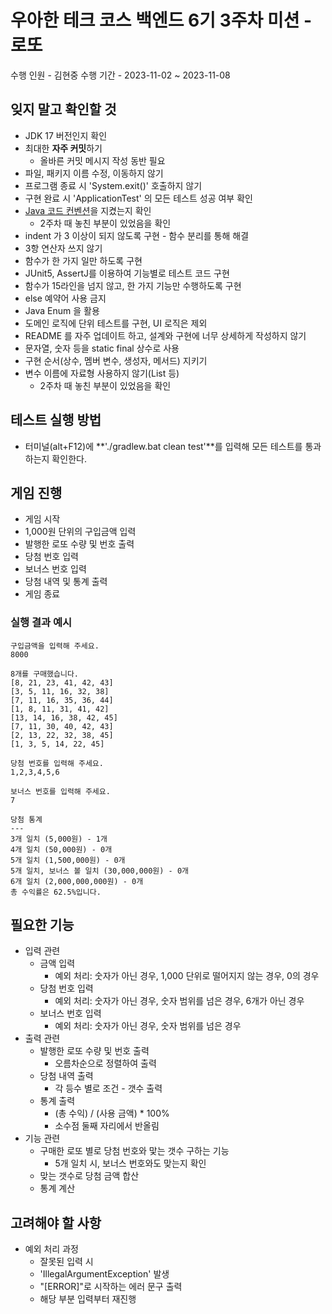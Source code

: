 # 우아한 테크 코스 백엔드 6기 3주차 미션 - 로또

‍수행 인원 - 김현중
수행 기간 - 2023-11-02 ~ 2023-11-08

## 잊지 말고 확인할 것

- JDK 17 버전인지 확인
- 최대한 **자주 커밋**하기
    - 올바른 커밋 메시지 작성 동반 필요
- 파일, 패키지 이름 수정, 이동하지 않기
- 프로그램 종료 시 'System.exit()' 호출하지 않기
- 구현 완료 시 'ApplicationTest' 의 모든 테스트 성공 여부 확인
- [Java 코드 컨벤션](https://github.com/woowacourse/woowacourse-docs/tree/master/styleguide/java)을 지켰는지 확인
  - 2주차 때 놓친 부분이 있었음을 확인
- indent 가 3 이상이 되지 않도록 구현 - 함수 분리를 통해 해결
- 3항 연산자 쓰지 않기
- 함수가 한 가지 일만 하도록 구현
- JUnit5, AssertJ를 이용하여 기능별로 테스트 코드 구현
- 함수가 15라인을 넘지 않고, 한 가지 기능만 수행하도록 구현
- else 예약어 사용 금지
- Java Enum 을 활용
- 도메인 로직에 단위 테스트를 구현, UI 로직은 제외
- README 를 자주 업데이트 하고, 설계와 구현에 너무 상세하게 작성하지 않기
- 문자열, 숫자 등을 static final 상수로 사용
- 구현 순서(상수, 멤버 변수, 생성자, 메서드) 지키기
- 변수 이름에 자료형 사용하지 않기(List 등)
  - 2주차 때 놓친 부분이 있었음을 확인

## 테스트 실행 방법

- 터미널(alt+F12)에 **'./gradlew.bat clean test'**를 입력해 모든 테스트를 통과하는지 확인한다.

## 게임 진행

- 게임 시작
- 1,000원 단위의 구입금액 입력
- 발행한 로또 수량 및 번호 출력
- 당첨 번호 입력
- 보너스 번호 입력
- 당첨 내역 및 통계 출력
- 게임 종료

### 실행 결과 예시
```
구입금액을 입력해 주세요.
8000

8개를 구매했습니다.
[8, 21, 23, 41, 42, 43] 
[3, 5, 11, 16, 32, 38] 
[7, 11, 16, 35, 36, 44] 
[1, 8, 11, 31, 41, 42] 
[13, 14, 16, 38, 42, 45] 
[7, 11, 30, 40, 42, 43] 
[2, 13, 22, 32, 38, 45] 
[1, 3, 5, 14, 22, 45]

당첨 번호를 입력해 주세요.
1,2,3,4,5,6

보너스 번호를 입력해 주세요.
7

당첨 통계
---
3개 일치 (5,000원) - 1개
4개 일치 (50,000원) - 0개
5개 일치 (1,500,000원) - 0개
5개 일치, 보너스 볼 일치 (30,000,000원) - 0개
6개 일치 (2,000,000,000원) - 0개
총 수익률은 62.5%입니다.
```

## 필요한 기능

- 입력 관련
  - 금액 입력
    - 예외 처리: 숫자가 아닌 경우, 1,000 단위로 떨어지지 않는 경우, 0의 경우
  - 당첨 번호 입력
    - 예외 처리: 숫자가 아닌 경우, 숫자 범위를 넘은 경우, 6개가 아닌 경우
  - 보너스 번호 입력
    - 예외 처리: 숫자가 아닌 경우, 숫자 범위를 넘은 경우
- 출력 관련
  - 발행한 로또 수량 및 번호 출력
    - 오름차순으로 정렬하여 출력
  - 당첨 내역 출력
    - 각 등수 별로 조건 - 갯수 출력
  - 통계 출력
    - (총 수익) / (사용 금액) * 100%
    - 소수점 둘째 자리에서 반올림
- 기능 관련
  - 구매한 로또 별로 당첨 번호와 맟는 갯수 구하는 기능
    - 5개 일치 시, 보너스 번호와도 맞는지 확인
  - 맞는 갯수로 당첨 금액 합산
  - 통계 계산

## 고려해야 할 사항

- 예외 처리 과정
  - 잘못된 입력 시
  - 'IllegalArgumentException' 발생
  - "[ERROR]"로 시작하는 에러 문구 출력
  - 해당 부분 입력부터 재진행